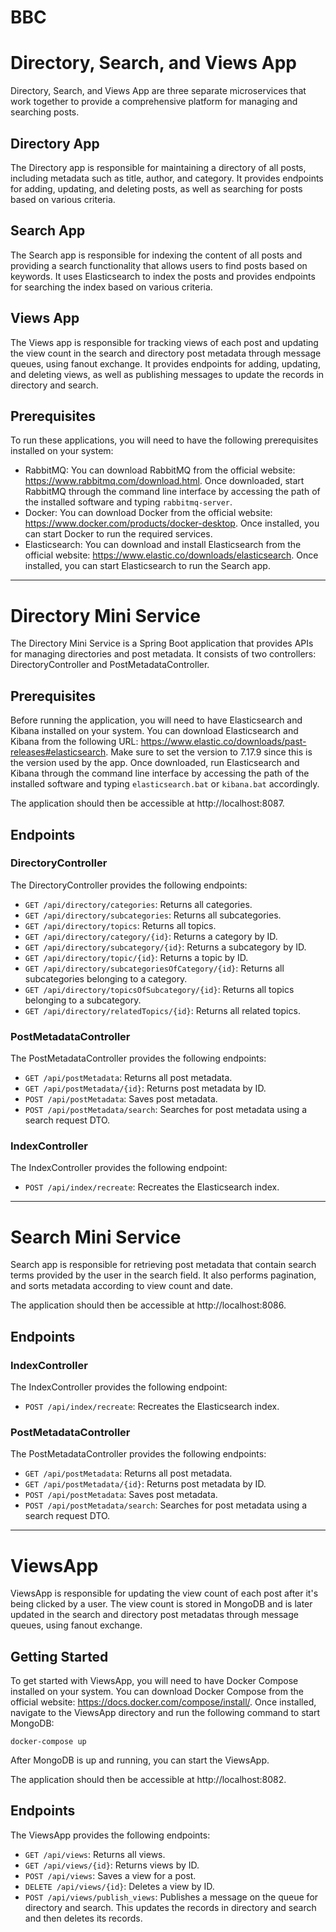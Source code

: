 # BBC
# Directory, Search, and Views App

Directory, Search, and Views App are three separate microservices that work together to provide a comprehensive platform for managing and searching posts. 

## Directory App

The Directory app is responsible for maintaining a directory of all posts, including metadata such as title, author, and category. It provides endpoints for adding, updating, and deleting posts, as well as searching for posts based on various criteria.

## Search App

The Search app is responsible for indexing the content of all posts and providing a search functionality that allows users to find posts based on keywords. It uses Elasticsearch to index the posts and provides endpoints for searching the index based on various criteria.

## Views App

The Views app is responsible for tracking views of each post and updating the view count in the search and directory post metadata through message queues, using fanout exchange. It provides endpoints for adding, updating, and deleting views, as well as publishing messages to update the records in directory and search.

## Prerequisites

To run these applications, you will need to have the following prerequisites installed on your system:

- RabbitMQ: You can download RabbitMQ from the official website: https://www.rabbitmq.com/download.html. Once downloaded, start RabbitMQ through the command line interface by accessing the path of the installed software and typing `rabbitmq-server`.
- Docker: You can download Docker from the official website: https://www.docker.com/products/docker-desktop. Once installed, you can start Docker to run the required services.
- Elasticsearch: You can download and install Elasticsearch from the official website: https://www.elastic.co/downloads/elasticsearch. Once installed, you can start Elasticsearch to run the Search app.

***

# Directory Mini Service

The Directory Mini Service is a Spring Boot application that provides APIs for managing directories and post metadata. It consists of two controllers: DirectoryController and PostMetadataController.

## Prerequisites

Before running the application, you will need to have Elasticsearch and Kibana installed on your system. You can download Elasticsearch and Kibana from the following URL: https://www.elastic.co/downloads/past-releases#elasticsearch. Make sure to set the version to 7.17.9 since this is the version used by the app. Once downloaded, run Elasticsearch and Kibana through the command line interface by accessing the path of the installed software and typing `elasticsearch.bat` or `kibana.bat` accordingly.

The application should then be accessible at http://localhost:8087.

## Endpoints


### DirectoryController

The DirectoryController provides the following endpoints:

* `GET /api/directory/categories`: Returns all categories.
* `GET /api/directory/subcategories`: Returns all subcategories.
* `GET /api/directory/topics`: Returns all topics.
* `GET /api/directory/category/{id}`: Returns a category by ID.
* `GET /api/directory/subcategory/{id}`: Returns a subcategory by ID.
* `GET /api/directory/topic/{id}`: Returns a topic by ID.
* `GET /api/directory/subcategoriesOfCategory/{id}`: Returns all subcategories belonging to a category.
* `GET /api/directory/topicsOfSubcategory/{id}`: Returns all topics belonging to a subcategory.
* `GET /api/directory/relatedTopics/{id}`: Returns all related topics.

### PostMetadataController

The PostMetadataController provides the following endpoints:

* `GET /api/postMetadata`: Returns all post metadata.
* `GET /api/postMetadata/{id}`: Returns post metadata by ID.
* `POST /api/postMetadata`: Saves post metadata.
* `POST /api/postMetadata/search`: Searches for post metadata using a search request DTO.

### IndexController

The IndexController provides the following endpoint:

* `POST /api/index/recreate`: Recreates the Elasticsearch index.

***

# Search Mini Service

Search app is responsible for retrieving post metadata that contain search terms provided by the user in the search field. It also performs pagination, and sorts metadata according to view count and date.

The application should then be accessible at http://localhost:8086.

## Endpoints

### IndexController

The IndexController provides the following endpoint:

* `POST /api/index/recreate`: Recreates the Elasticsearch index.

### PostMetadataController

The PostMetadataController provides the following endpoints:

* `GET /api/postMetadata`: Returns all post metadata.
* `GET /api/postMetadata/{id}`: Returns post metadata by ID.
* `POST /api/postMetadata`: Saves post metadata.
* `POST /api/postMetadata/search`: Searches for post metadata using a search request DTO.

***

# ViewsApp

ViewsApp is responsible for updating the view count of each post after it's being clicked by a user. The view count is stored in MongoDB and is later updated in the search and directory post metadatas through message queues, using fanout exchange.

## Getting Started

To get started with ViewsApp, you will need to have Docker Compose installed on your system. You can download Docker Compose from the official website: https://docs.docker.com/compose/install/. Once installed, navigate to the ViewsApp directory and run the following command to start MongoDB:

```
docker-compose up
```

After MongoDB is up and running, you can start the ViewsApp.

The application should then be accessible at http://localhost:8082.

## Endpoints

The ViewsApp provides the following endpoints:

* `GET /api/views`: Returns all views.
* `GET /api/views/{id}`: Returns views by ID.
* `POST /api/views`: Saves a view for a post.
* `DELETE /api/views/{id}`: Deletes a view by ID.
* `POST /api/views/publish_views`: Publishes a message on the queue for directory and search. This updates the records in directory and search and then deletes its records.


